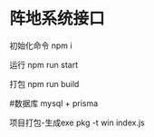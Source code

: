 # 阵地系统接口

初始化命令
npm i

运行
npm run start

打包
npm run build

#数据库
mysql + prisma

项目打包-生成exe
pkg -t win index.js
